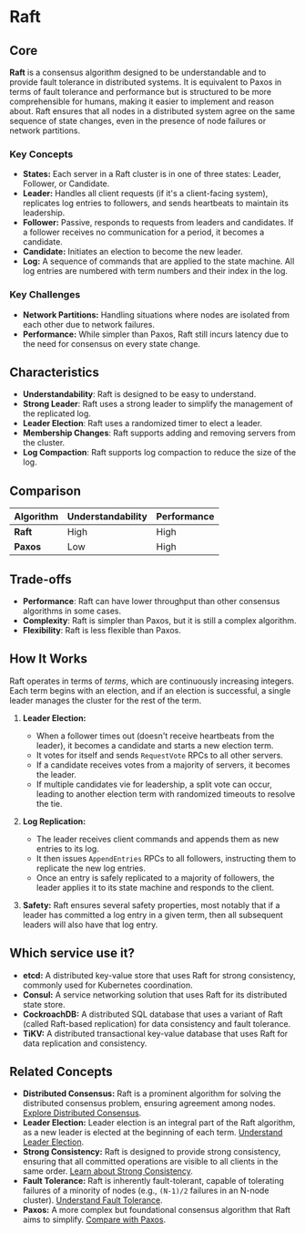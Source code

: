 # Raft

## Core

**Raft** is a consensus algorithm designed to be understandable and to provide fault tolerance in distributed systems. It is equivalent to Paxos in terms of fault tolerance and performance but is structured to be more comprehensible for humans, making it easier to implement and reason about. Raft ensures that all nodes in a distributed system agree on the same sequence of state changes, even in the presence of node failures or network partitions.

### Key Concepts

-   **States:** Each server in a Raft cluster is in one of three states: Leader, Follower, or Candidate.
-   **Leader:** Handles all client requests (if it's a client-facing system), replicates log entries to followers, and sends heartbeats to maintain its leadership.
-   **Follower:** Passive, responds to requests from leaders and candidates. If a follower receives no communication for a period, it becomes a candidate.
-   **Candidate:** Initiates an election to become the new leader.
-   **Log:** A sequence of commands that are applied to the state machine. All log entries are numbered with term numbers and their index in the log.

### Key Challenges

-   **Network Partitions:** Handling situations where nodes are isolated from each other due to network failures.
-   **Performance:** While simpler than Paxos, Raft still incurs latency due to the need for consensus on every state change.

## Characteristics

- **Understandability**: Raft is designed to be easy to understand.
- **Strong Leader**: Raft uses a strong leader to simplify the management of the replicated log.
- **Leader Election**: Raft uses a randomized timer to elect a leader.
- **Membership Changes**: Raft supports adding and removing servers from the cluster.
- **Log Compaction**: Raft supports log compaction to reduce the size of the log.

## Comparison

| Algorithm | Understandability | Performance |
|---|---|---|
| **Raft** | High | High |
| **Paxos** | Low | High |

## Trade-offs

- **Performance**: Raft can have lower throughput than other consensus algorithms in some cases.
- **Complexity**: Raft is simpler than Paxos, but it is still a complex algorithm.
- **Flexibility**: Raft is less flexible than Paxos.

## How It Works

Raft operates in terms of *terms*, which are continuously increasing integers. Each term begins with an election, and if an election is successful, a single leader manages the cluster for the rest of the term.

1.  **Leader Election:**
    *   When a follower times out (doesn't receive heartbeats from the leader), it becomes a candidate and starts a new election term.
    *   It votes for itself and sends `RequestVote` RPCs to all other servers.
    *   If a candidate receives votes from a majority of servers, it becomes the leader.
    *   If multiple candidates vie for leadership, a split vote can occur, leading to another election term with randomized timeouts to resolve the tie.

2.  **Log Replication:**
    *   The leader receives client commands and appends them as new entries to its log.
    *   It then issues `AppendEntries` RPCs to all followers, instructing them to replicate the new log entries.
    *   Once an entry is safely replicated to a majority of followers, the leader applies it to its state machine and responds to the client.

3.  **Safety:** Raft ensures several safety properties, most notably that if a leader has committed a log entry in a given term, then all subsequent leaders will also have that log entry.

## Which service use it?

-   **etcd:** A distributed key-value store that uses Raft for strong consistency, commonly used for Kubernetes coordination.
-   **Consul:** A service networking solution that uses Raft for its distributed state store.
-   **CockroachDB:** A distributed SQL database that uses a variant of Raft (called Raft-based replication) for data consistency and fault tolerance.
-   **TiKV:** A distributed transactional key-value database that uses Raft for data replication and consistency.

## Related Concepts

-   **Distributed Consensus:** Raft is a prominent algorithm for solving the distributed consensus problem, ensuring agreement among nodes. [Explore Distributed Consensus](../README.md).
-   **Leader Election:** Leader election is an integral part of the Raft algorithm, as a new leader is elected at the beginning of each term. [Understand Leader Election](../../coordination/leader-election/README.md).
-   **Strong Consistency:** Raft is designed to provide strong consistency, ensuring that all committed operations are visible to all clients in the same order. [Learn about Strong Consistency](../../consistency-models/strong-consistency/README.md).
-   **Fault Tolerance:** Raft is inherently fault-tolerant, capable of tolerating failures of a minority of nodes (e.g., `(N-1)/2` failures in an N-node cluster). [Understand Fault Tolerance](../../fault-tolerance/README.md).
-   **Paxos:** A more complex but foundational consensus algorithm that Raft aims to simplify. [Compare with Paxos](./paxos/README.md).
